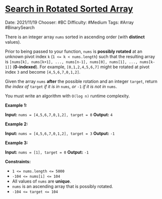 # [Search in Rotated Sorted Array](https://leetcode.com/problems/search-in-rotated-sorted-array/)

Date: 2021/11/19
Chooser: #BC 
Difficulty: #Medium 
Tags: #Array #BinarySearch

There is an integer array `nums` sorted in ascending order (with **distinct** values).

Prior to being passed to your function, `nums` is **possibly rotated** at an unknown pivot index `k` (`1 <= k < nums.length`) such that the resulting array is `[nums[k], nums[k+1], ..., nums[n-1], nums[0], nums[1], ..., nums[k-1]]` (**0-indexed**). For example, `[0,1,2,4,5,6,7]` might be rotated at pivot index `3` and become `[4,5,6,7,0,1,2]`.

Given the array `nums` **after** the possible rotation and an integer `target`, return _the index of_ `target` _if it is in_ `nums`_, or_ `-1` _if it is not in_ `nums`.

You must write an algorithm with `O(log n)` runtime complexity.

**Example 1:**

**Input:** `nums = [4,5,6,7,0,1,2], target = 0`
**Output:** `4`

**Example 2:**

**Input:** `nums = [4,5,6,7,0,1,2], target = 3`
**Output:** `-1`

**Example 3:**

**Input:** `nums = [1], target = 0`
**Output:** `-1`

**Constraints:**

-   `1 <= nums.length <= 5000`
-   `-104 <= nums[i] <= 104`
-   All values of `nums` are **unique**.
-   `nums` is an ascending array that is possibly rotated.
-   `-104 <= target <= 104`
